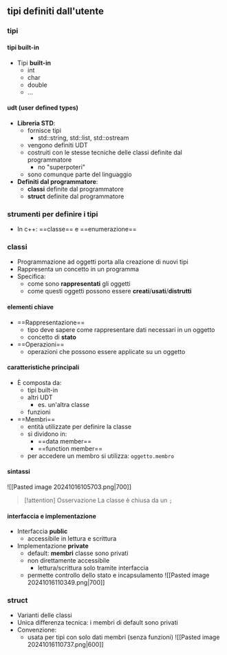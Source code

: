## tipi definiti dall'utente
### tipi
#### tipi built-in
- Tipi **built-in**
	- int
	- char
	- double
	- ...
#### udt (user defined types)
- **Libreria STD**:
	- fornisce tipi
		- std::string, std::list, std::ostream
	- vengono definiti UDT
	- costruiti con le stesse tecniche delle classi definite dal programmatore
		- no "superpoteri"
	- sono comunque parte del linguaggio
- **Definiti dal programmatore**:
	- **classi** definite dal programmatore
	- **struct** definite dal programmatore
### strumenti per definire i tipi
- In c++: ==classe== e ==enumerazione==
### classi
- Programmazione ad oggetti porta alla creazione di nuovi tipi
- Rappresenta un concetto in un programma
- Specifica:
	- come sono **rappresentati** gli oggetti
	- come questi oggetti possono essere **creati**/**usati**/**distrutti**
#### elementi chiave
- ==Rappresentazione==
	- tipo deve sapere come rappresentare dati necessari in un oggetto
	- concetto di **stato**
- ==Operazioni==
	- operazioni che possono essere applicate su un oggetto
#### caratteristiche principali
- È composta da:
	- tipi built-in
	- altri UDT 
		- es. un'altra classe
	- funzioni
- ==Membri==
	- entità utilizzate per definire la classe
	- si dividono in:
		- ==data member==
		- ==function member==
	- per accedere un membro si utilizza: ```oggetto.membro```

#### sintassi
![[Pasted image 20241016105703.png|700]]
>[!attention] Osservazione
>La classe è chiusa da un ```;```
#### interfaccia e implementazione
- Interfaccia **public**
	- accessibile in lettura e scrittura
- Implementazione **private**
	- default: **membri** classe sono privati
	- non direttamente accessibile
		- lettura/scrittura solo tramite interfaccia
	- permette controllo dello stato e incapsulamento
![[Pasted image 20241016110349.png|700]]

### struct
- Varianti delle classi
- Unica differenza tecnica: i membri di default sono privati
- Convenzione:
	- usata per tipi con solo dati membri (senza funzioni)
![[Pasted image 20241016110737.png|600]]
